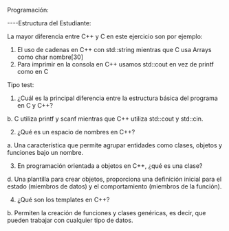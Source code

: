 Programación:


----Estructura del Estudiante:

La mayor diferencia entre C++ y C en este ejercicio son por ejemplo:

1. El uso de cadenas en C++ con std::string mientras que C usa Arrays como char nombre[30]
2. Para imprimir en la consola en C++ usamos std::cout en vez de printf como en C


Tipo test:

1. ¿Cuál es la principal diferencia entre la estructura básica del programa en C y C++?

  b.  C utiliza printf y scanf mientras que C++ utiliza std::cout y std::cin.


2. ¿Qué es un espacio de nombres en C++?

  a. Una característica que permite agrupar entidades como clases, objetos y funciones bajo un nombre.


3. En programación orientada a objetos en C++, ¿qué es una clase?

  d. Una plantilla para crear objetos, proporciona una definición inicial para el estado (miembros de datos) y el comportamiento (miembros de la función).


4. ¿Qué son los templates en C++?

  b. Permiten la creación de funciones y clases genéricas, es decir, que pueden trabajar con cualquier tipo de datos.
